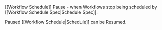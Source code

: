 [[Workflow Schedule]] Pause - when Workflows stop being scheduled by [[Workflow Schedule Spec|Schedule Spec]].

Paused [[Workflow Schedule|Schedule]] can be Resumed.

